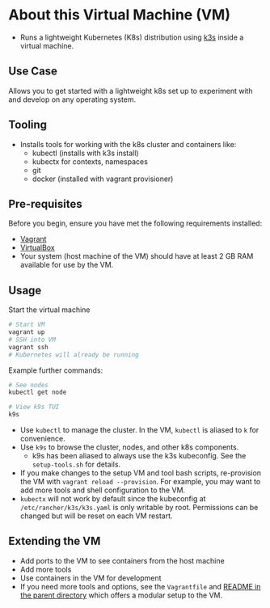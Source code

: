 # About this Virtual Machine (VM)

- Runs a lightweight Kubernetes (K8s) distribution
  using [k3s](https://k3s.io/) inside a virtual machine.

## Use Case

Allows you to get started with a lightweight k8s
set up to experiment with and develop on any operating system.

## Tooling

- Installs tools for working with the k8s cluster and
  containers like:
  - kubectl (installs with k3s install)
  - kubectx for contexts, namespaces
  - git
  - docker (installed with vagrant provisioner)

## Pre-requisites

Before you begin, ensure you have met the following requirements installed:

- [Vagrant](https://www.vagrantup.com/)
- [VirtualBox](https://www.virtualbox.org/)
- Your system (host machine of the VM) should have at least
  2 GB RAM available for use by the VM.

## Usage

Start the virtual machine

```sh
# Start VM
vagrant up
# SSH into VM
vagrant ssh
# Kubernetes will already be running
```

Example further commands:

```sh
# See nodes
kubectl get node

# View k9s TUI
k9s
```

- Use `kubectl` to manage the cluster. In the VM, `kubectl`
  is aliased to `k` for convenience.
- Use `k9s` to browse the cluster, nodes, and other k8s components.
  - k9s has been aliased to always use the k3s kubeconfig.
    See the `setup-tools.sh` for details.
- If you make changes to the setup VM and tool bash scripts,
  re-provision the VM with `vagrant reload --provision`.
  For example, you may want to add more tools and shell
  configuration to the VM.
- `kubectx` will not work by default since the kubeconfig at
  `/etc/rancher/k3s/k3s.yaml`
  is only writable by root. Permissions can be changed
  but will be reset on each VM restart.

## Extending the VM

- Add ports to the VM to see containers from the host machine
- Add more tools
- Use containers in the VM for development
- If you need more tools and options, see the `Vagrantfile` and
  [README in the parent directory](../README.md) which offers
  a modular setup to the VM.
